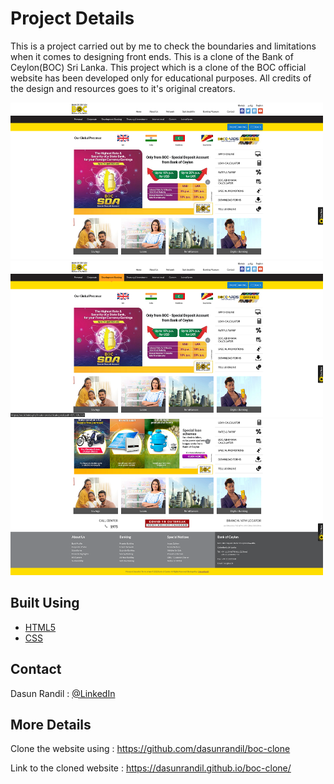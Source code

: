 # <b>Project Details</b>

<p>This is a project carried out by me to check the boundaries and limitations when it comes to designing front ends. This is a clone of the Bank of Ceylon(BOC) Sri Lanka. This project which is a clone of the BOC official website has been developed only for educational purposes. All credits of the design and resources goes to it's original creators.</p>


<img src="img/img1.png" width="500px" height="250px">
<img src="img/img2.png" width="500px" height="250px">
<img src="img/img3.png" width="500px" height="250px">

## <b>Built Using</b>

* [HTML5](https://www.w3schools.com/html/default.asp) 
* [CSS](https://www.w3.org/Style/CSS/Overview.en.html)

## <b>Contact</b>

Dasun Randil : [@LinkedIn](https://www.linkedin.com/in/dasun-randil-5a342123a) <br>

## <b>More Details</b>

Clone the website using : https://github.com/dasunrandil/boc-clone

Link to the cloned website : https://dasunrandil.github.io/boc-clone/



